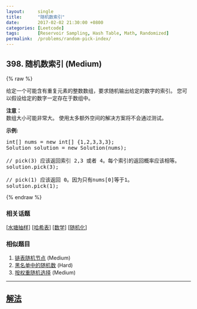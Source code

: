 ```yaml
---
layout:     single
title:      "随机数索引"
date:       2017-02-02 21:30:00 +0800
categories: [Leetcode]
tags:       [Reservoir Sampling, Hash Table, Math, Randomized]
permalink:  /problems/random-pick-index/
---
```


## 398. 随机数索引 (Medium)

{% raw %}

<p>给定一个可能含有重复元素的整数数组，要求随机输出给定的数字的索引。 您可以假设给定的数字一定存在于数组中。</p>

<p><strong>注意：</strong><br />
数组大小可能非常大。 使用太多额外空间的解决方案将不会通过测试。</p>

<p><strong>示例:</strong></p>

<pre>
int[] nums = new int[] {1,2,3,3,3};
Solution solution = new Solution(nums);

// pick(3) 应该返回索引 2,3 或者 4。每个索引的返回概率应该相等。
solution.pick(3);

// pick(1) 应该返回 0。因为只有nums[0]等于1。
solution.pick(1);
</pre>

{% endraw %}

### 相关话题
  [[水塘抽样](https://github.com/awesee/leetcode/tree/main/tag/reservoir-sampling/README.md)]
  [[哈希表](https://github.com/awesee/leetcode/tree/main/tag/hash-table/README.md)]
  [[数学](https://github.com/awesee/leetcode/tree/main/tag/math/README.md)]
  [[随机化](https://github.com/awesee/leetcode/tree/main/tag/randomized/README.md)]

### 相似题目
  1. [链表随机节点](/problems/linked-list-random-node) (Medium)
  1. [黑名单中的随机数](/problems/random-pick-with-blacklist) (Hard)
  1. [按权重随机选择](/problems/random-pick-with-weight) (Medium)

---

## [解法](https://github.com/awesee/leetcode/tree/main/problems/random-pick-index)
